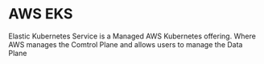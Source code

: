 # AWS EKS

Elastic Kubernetes Service is a Managed AWS Kubernetes offering. Where AWS manages the Comtrol Plane and allows users to manage the Data Plane
